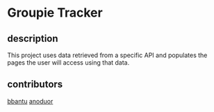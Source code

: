 # Groupie Tracker

## description

This project uses data retrieved from a specific API and populates the pages the user will access using that data.

## contributors

[bbantu](https://learn.zone01kisumu.ke/git/bbantu)
[anoduor](https://learn.zone01kisumu.ke/git/anoduor)